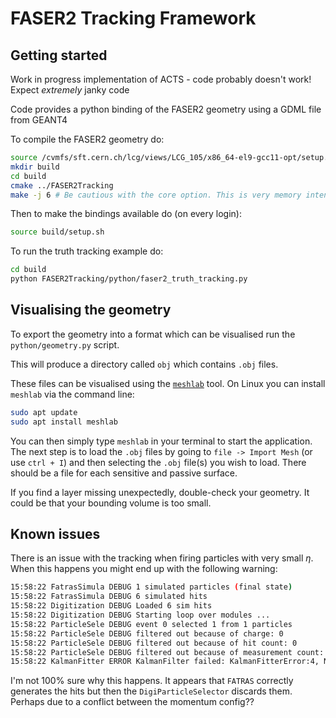 # FASER2 Tracking Framework

## Getting started

Work in progress implementation of ACTS - code probably doesn't work! Expect *extremely* janky code

Code provides a python binding of the FASER2 geometry using a GDML file from GEANT4

To compile the FASER2 geometry do:

```bash
source /cvmfs/sft.cern.ch/lcg/views/LCG_105/x86_64-el9-gcc11-opt/setup.sh
mkdir build
cd build
cmake ../FASER2Tracking
make -j 6 # Be cautious with the core option. This is very memory intensive!
```

Then to make the bindings available do (on every login):

```bash
source build/setup.sh
```

To run the truth tracking example do:

```bash
cd build
python FASER2Tracking/python/faser2_truth_tracking.py
```

## Visualising the geometry

To export the geometry into a format which can be visualised run the `python/geometry.py` script.

This will produce a directory called `obj` which contains `.obj` files.

These files can be visualised using the [`meshlab`](https://www.meshlab.net/#download) tool.
On Linux you can install `meshlab` via the command line:

```bash
sudo apt update
sudo apt install meshlab
```

You can then simply type `meshlab` in your terminal to start the application. The next step is to load the `.obj` files by going to `file -> Import Mesh` (or use `ctrl + I`) and then selecting the `.obj` file(s) you wish to load. There should be a file for each sensitive and passive surface.

If you find a layer missing unexpectedly, double-check your geometry. It could be that your bounding volume is too small.

## Known issues

There is an issue with the tracking when firing particles with very small $\eta$. When this happens you might end up with the following warning:

```bash
15:58:22 FatrasSimula DEBUG 1 simulated particles (final state) 
15:58:22 FatrasSimula DEBUG 6 simulated hits 
15:58:22 Digitization DEBUG Loaded 6 sim hits 
15:58:22 Digitization DEBUG Starting loop over modules ...
15:58:22 ParticleSele DEBUG event 0 selected 1 from 1 particles 
15:58:22 ParticleSele DEBUG filtered out because of charge: 0 
15:58:22 ParticleSele DEBUG filtered out because of hit count: 0 
15:58:22 ParticleSele DEBUG filtered out because of measurement count: 0 
15:58:22 KalmanFitter ERROR KalmanFilter failed: KalmanFitterError:4, No measurement detected during the propagation
```

I'm not 100% sure why this happens. It appears that `FATRAS` correctly generates the hits but then the `DigiParticleSelector` discards them. Perhaps due to a conflict between the momentum config??
